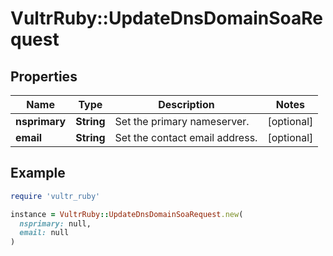 # VultrRuby::UpdateDnsDomainSoaRequest

## Properties

| Name | Type | Description | Notes |
| ---- | ---- | ----------- | ----- |
| **nsprimary** | **String** | Set the primary nameserver. | [optional] |
| **email** | **String** | Set the contact email address. | [optional] |

## Example

```ruby
require 'vultr_ruby'

instance = VultrRuby::UpdateDnsDomainSoaRequest.new(
  nsprimary: null,
  email: null
)
```

